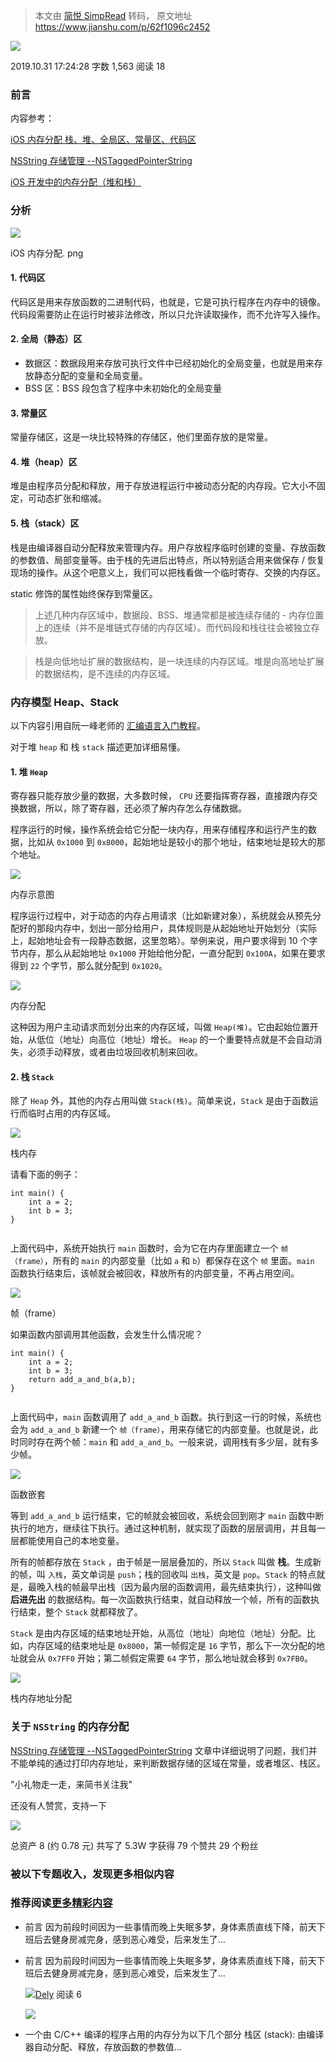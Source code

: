 > 本文由 [简悦 SimpRead](http://ksria.com/simpread/) 转码， 原文地址 https://www.jianshu.com/p/62f1096c2452

[![](https://upload.jianshu.io/users/upload_avatars/1910830/4fda0dde-72da-4b50-a3a9-7af5340f2e7e.jpg?imageMogr2/auto-orient/strip|imageView2/1/w/96/h/96/format/webp)](https://www.jianshu.com/u/db56e4cae85b)

2019.10.31 17:24:28 字数 1,563 阅读 18

### 前言

内容参考：

[iOS 内存分配 栈、堆、全局区、常量区、代码区  
](https://links.jianshu.com/go?to=https%3A%2F%2Fblog.csdn.net%2Fzhw521411%2Farticle%2Fdetails%2F89844273)

[NSString 存储管理 --NSTaggedPointerString](https://www.jianshu.com/p/df630e78df32)

[iOS 开发中的内存分配（堆和栈）](https://www.jianshu.com/p/746c747e7e00)

### 分析

![](http://upload-images.jianshu.io/upload_images/1910830-dce6cc66c04d6d56.png)

iOS 内存分配. png

#### 1. 代码区

代码区是用来存放函数的二进制代码，也就是，它是可执行程序在内存中的镜像。代码段需要防止在运行时被非法修改，所以只允许读取操作，而不允许写入操作。

#### 2. 全局（静态）区

*   数据区：数据段用来存放可执行文件中已经初始化的全局变量，也就是用来存放静态分配的变量和全局变量。
*   BSS 区：BSS 段包含了程序中未初始化的全局变量

#### 3. 常量区

常量存储区，这是一块比较特殊的存储区，他们里面存放的是常量。

#### 4. 堆（heap）区

堆是由程序员分配和释放，用于存放进程运行中被动态分配的内存段。它大小不固定，可动态扩张和缩减。

#### 5. 栈（stack）区

栈是由编译器自动分配释放来管理内存。用户存放程序临时创建的变量、存放函数的参数值、局部变量等。由于栈的先进后出特点，所以特别适合用来做保存 / 恢复现场的操作。从这个吧意义上，我们可以把栈看做一个临时寄存、交换的内存区。

static 修饰的属性始终保存到常量区。

> 上述几种内存区域中，数据段、BSS、堆通常都是被连续存储的 - 内存位置上的连续（并不是堆链式存储的内存区域）。而代码段和栈往往会被独立存放。

> 栈是向低地址扩展的数据结构，是一块连续的内存区域。堆是向高地址扩展的数据结构，是不连续的内存区域。

### 内存模型 Heap、Stack

以下内容引用自阮一峰老师的 [汇编语言入门教程](https://links.jianshu.com/go?to=http%3A%2F%2Fwww.ruanyifeng.com%2Fblog%2F2018%2F01%2Fassembly-language-primer.html)。

对于堆 `heap` 和 栈 `stack` 描述更加详细易懂。

#### 1. 堆 `Heap`

寄存器只能存放少量的数据，大多数时候， `CPU` 还要指挥寄存器，直接跟内存交换数据，所以，除了寄存器，还必须了解内存怎么存储数据。

程序运行的时候，操作系统会给它分配一块内存，用来存储程序和运行产生的数据，比如从 `0x1000` 到 `0x8000`，起始地址是较小的那个地址，结束地址是较大的那个地址。

![](http://upload-images.jianshu.io/upload_images/1910830-c9ca24528f85e305.png)

内存示意图

程序运行过程中，对于动态的内存占用请求（比如新建对象），系统就会从预先分配好的那段内存中，划出一部分给用户，具体规则是从起始地址开始划分（实际上，起始地址会有一段静态数据，这里忽略）。举例来说，用户要求得到 10 个字节内存，那么从起始地址 `0x1000` 开始给他分配，一直分配到 `0x100A`，如果在要求得到 `22` 个字节，那么就分配到 `0x1020`。

![](http://upload-images.jianshu.io/upload_images/1910830-065f53f686bce77e.png)

内存分配

这种因为用户主动请求而划分出来的内存区域，叫做 `Heap(堆)`。它由起始位置开始，从低位（地址）向高位（地址）增长。 `Heap` 的一个重要特点就是不会自动消失，必须手动释放，或者由垃圾回收机制来回收。

#### 2. 栈 `Stack`

除了 `Heap` 外，其他的内存占用叫做 `Stack(栈)`。简单来说，`Stack` 是由于函数运行而临时占用的内存区域。

![](http://upload-images.jianshu.io/upload_images/1910830-8bb501f54107ef27.png)

栈内存

请看下面的例子：

```
int main() {
    int a = 2;
    int b = 3;
}


```

上面代码中，系统开始执行 `main` 函数时，会为它在内存里面建立一个 `帧（frame）`，所有的 `main` 的内部变量（比如 `a` 和 `b`）都保存在这个 `帧` 里面。`main` 函数执行结束后，该帧就会被回收，释放所有的内部变量，不再占用空间。

![](http://upload-images.jianshu.io/upload_images/1910830-aacb2dd281fee470.png)

帧（frame）

如果函数内部调用其他函数，会发生什么情况呢？

```
int main() {
    int a = 2;
    int b = 3;
    return add_a_and_b(a,b);
}


```

上面代码中，`main` 函数调用了 `add_a_and_b` 函数。执行到这一行的时候，系统也会为 `add_a_and_b` 新建一个 `帧（frame）`，用来存储它的内部变量。也就是说，此时同时存在两个帧：`main` 和 `add_a_and_b`。一般来说，调用栈有多少层，就有多少帧。

![](http://upload-images.jianshu.io/upload_images/1910830-147a95687a437c74.png)

函数嵌套

等到 `add_a_and_b` 运行结束，它的帧就会被回收，系统会回到刚才 `main` 函数中断执行的地方，继续往下执行。通过这种机制，就实现了函数的层层调用，并且每一层都能使用自己的本地变量。

所有的帧都存放在 `Stack` ，由于帧是一层层叠加的，所以 `Stack` 叫做 **栈**。生成新的帧，叫 `入栈`，英文单词是 `push`；栈的回收叫 `出栈`，英文是 `pop`。`Stack` 的特点就是，最晚入栈的帧最早出栈（因为最内层的函数调用，最先结束执行），这种叫做 **后进先出** 的数据结构。每一次函数执行结束，就自动释放一个帧，所有的函数执行结束，整个 `Stack` 就都释放了。

`Stack` 是由内存区域的结束地址开始，从高位（地址）向地位（地址）分配。比如，内存区域的结束地址是 `0x8000`，第一帧假定是 `16` 字节，那么下一次分配的地址就会从 `0x7FF0` 开始；第二帧假定需要 `64` 字节，那么地址就会移到 `0x7FB0`。

![](http://upload-images.jianshu.io/upload_images/1910830-854db3c5cba5ccc0.png)

栈内存地址分配

### 关于 `NSString` 的内存分配

[NSString 存储管理 --NSTaggedPointerString](https://www.jianshu.com/p/df630e78df32) 文章中详细说明了问题，我们并不能单纯的通过打印内存地址，来判断数据存储的区域在常量，或者堆区、栈区。

"小礼物走一走，来简书关注我"

还没有人赞赏，支持一下

[![](https://upload.jianshu.io/users/upload_avatars/1910830/4fda0dde-72da-4b50-a3a9-7af5340f2e7e.jpg?imageMogr2/auto-orient/strip|imageView2/1/w/100/h/100/format/webp)](https://www.jianshu.com/u/db56e4cae85b)

总资产 8 (约 0.78 元) 共写了 5.3W 字获得 79 个赞共 29 个粉丝

### 被以下专题收入，发现更多相似内容

### 推荐阅读[更多精彩内容](https://www.jianshu.com/)

*   前言 因为前段时间因为一些事情而晚上失眠多梦，身体素质直线下降，前天下班后去健身房减完身，感到恶心难受，后来发生了...
    
*   前言 因为前段时间因为一些事情而晚上失眠多梦，身体素质直线下降，前天下班后去健身房减完身，感到恶心难受，后来发生了...
    
    [![](https://upload.jianshu.io/users/upload_avatars/970779/28aec514-8a59-4745-8ca4-8d21be851fd1.jpg?imageMogr2/auto-orient/strip|imageView2/1/w/48/h/48/format/webp)Dely](https://www.jianshu.com/u/e95705fe04d9) 阅读 6
    
    [![](https://upload-images.jianshu.io/upload_images/1755386-5dd582ff5f7962fb.png?imageMogr2/auto-orient/strip|imageView2/1/w/300/h/240/format/webp)](https://www.jianshu.com/p/acb5abc94a0d)
*   一个由 C/C++ 编译的程序占用的内存分为以下几个部分 栈区 (stack): 由编译器自动分配、释放，存放函数的参数值...